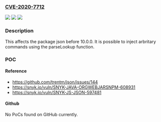 ### [CVE-2020-7712](https://cve.mitre.org/cgi-bin/cvename.cgi?name=CVE-2020-7712)
![](https://img.shields.io/static/v1?label=Product&message=json&color=blue)
![](https://img.shields.io/static/v1?label=Version&message=%3C%2010.0.0%20&color=brighgreen)
![](https://img.shields.io/static/v1?label=Vulnerability&message=Command%20Injection&color=brighgreen)

### Description

This affects the package json before 10.0.0. It is possible to inject arbritary commands using the parseLookup function.

### POC

#### Reference
- https://github.com/trentm/json/issues/144
- https://snyk.io/vuln/SNYK-JAVA-ORGWEBJARSNPM-608931
- https://snyk.io/vuln/SNYK-JS-JSON-597481

#### Github
No PoCs found on GitHub currently.

